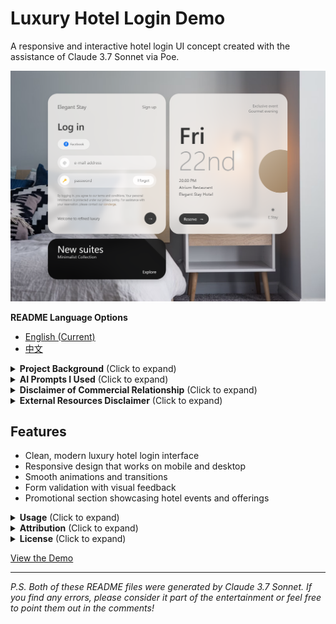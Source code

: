 # Luxury Hotel Login Demo

A responsive and interactive hotel login UI concept created with the assistance of Claude 3.7 Sonnet via Poe.

![DEMO](images/demo.png)

**README Language Options**
- [English (Current)](README.md)
- [中文](README.zh-CN.md)

<details>
<summary><strong>Project Background</strong> (Click to expand)</summary>

This demo was created using simple prompts along with reference images from pxdx.studio. Through less than 10 conversation rounds with Claude 3.7 Sonnet (in fact, the basic implementation was achieved in just 3 rounds, which was incredibly efficient), I was able to create this design. The interactive animations were implemented in about 2 rounds, with the remaining time spent on fine-tuning details like fonts, copy text, and color adjustments.

While this is just a demo with several limitations that might prevent it from being used in any actual project, for someone like me with no prior AI frontend programming experience, building such an impressive webpage in under 10 minutes was an incomparable delight.
</details>

<details>
<summary><strong>AI Prompts I Used</strong> (Click to expand)</summary>

> 1. "Completely analyze this interface's functionality and interaction logic, then implement a similar interface with interactive features and a simple data backend, with a frosted glass design style."

> 2. "Can you mimic this part of the design style as much as possible? You can first analyze its layout and design style."

These simple prompts, combined with reference images, were all that was needed to generate the functional code.
</details>

<details>
<summary><strong>Disclaimer of Commercial Relationship</strong> (Click to expand)</summary>

I am a paid user of Poe and have no commercial partnership, affiliation, or financial relationship with Anthropic (creators of Claude) or Poe. This demo was created for personal educational purposes only. Any mention of Claude 3.7 Sonnet or Poe is purely for attribution of the tools used in creation.
</details>

<details>
<summary><strong>External Resources Disclaimer</strong> (Click to expand)</summary>

This demo includes references to external resources through its Content Security Policy (CSP). The original code was generated using Claude 3.7 Sonnet on the Poe platform, which automatically adds these CSP permissions to allow various external libraries and resources to function if needed.

### Important Notes:

1. **Background Image**: The demo uses a background image from Unsplash (`https://images.unsplash.com/photo-1522771739844-6a9f6d5f14af`). This is the only external resource actively loaded in the implementation.

2. **Content Security Policy**: The HTML code contains a comprehensive CSP that includes permissions for various external resources like Bootstrap (via maxcdn.bootstrapcdn.com), jQuery, and other libraries. This CSP was automatically generated by the Poe platform and does not necessarily reflect which resources are actually being loaded by the page.

3. **Actual Resource Usage**: While the CSP permits access to many external resources, the page itself may not actually load all these resources. You would need to examine the specific `<script>` and `<link>` tags in the HTML to determine which external resources are actually being used.

4. **Unicode Icons**: Some Unicode characters are used as icons (such as 🔑), which are part of standard character sets and don't require external resources.

5. **No Data Collection**: This demo does not collect, store, or transmit any user data. The login functionality is simulated and no actual authentication occurs.
</details>

## Features

- Clean, modern luxury hotel login interface
- Responsive design that works on mobile and desktop
- Smooth animations and transitions
- Form validation with visual feedback
- Promotional section showcasing hotel events and offerings

<details>
<summary><strong>Usage</strong> (Click to expand)</summary>

This is a demonstration project only. Feel free to use it as inspiration for your own projects, but please note the attribution requirements below.
</details>

<details>
<summary><strong>Attribution</strong> (Click to expand)</summary>

- UI concept and implementation created with Claude 3.7 Sonnet
- Background image from Unsplash
- Design inspiration from pxdx.studio
- This demo's design references a concept by pxdx.studio: https://www.instagram.com/p/C7j8A5Et67s/?utm_source=ig_web_copy_link
- ![Reference Image](images/reference-image.png)
- While attribution is not strictly required, I would greatly appreciate if you credit @lepadphone when using or referencing this work
</details>

<details>
<summary><strong>License</strong> (Click to expand)</summary>

This project is available for educational and personal use only. **Commercial use is strictly prohibited**. Any derivative works must maintain this non-commercial restriction.
</details>

[View the Demo](html/luxury-hotel-login-demo-claude-3.7-sonnet.html)

---

*P.S. Both of these README files were generated by Claude 3.7 Sonnet. If you find any errors, please consider it part of the entertainment or feel free to point them out in the comments!*
